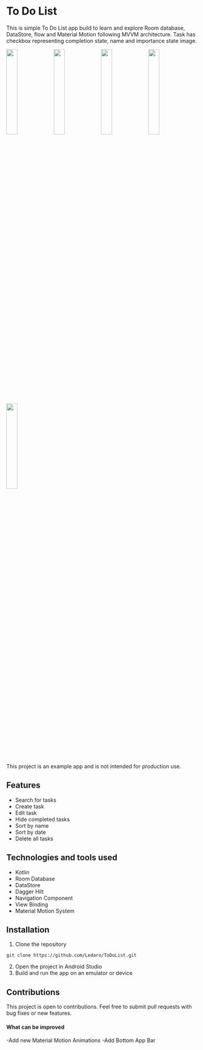 # To Do List
This is simple To Do List app build to learn and explore Room database, DataStore, flow and Material Motion following MVVM architecture. Task has checkbox representing completion state, name and importance state image.

<p float="left">
<img src="https://user-images.githubusercontent.com/58782531/214137214-ac368e32-8d26-4f6e-a190-edd4f0d73281.gif" width=24% height=24%>
<img src="https://user-images.githubusercontent.com/58782531/214137351-54ef5dd1-f3d4-41d3-8d5f-27f7ce40c9e0.gif" width=24% height=24%>
<img src="https://user-images.githubusercontent.com/58782531/214137408-865acb51-d981-40a2-a58b-f9f2de3010b3.gif" width=24% height=24%>
<img src="https://user-images.githubusercontent.com/58782531/214137483-537673f9-3a48-4c26-9a64-d299499f57b4.gif" width=24% height=24%>
<img src="https://user-images.githubusercontent.com/58782531/214137492-6a105a1c-f92d-4fee-9185-f3e96cc33f68.gif" width=24% height=24%>
</p>

This project is an example app and is not intended for production use.

## Features
- Search for tasks
- Create task
- Edit task
- Hide completed tasks
- Sort by name
- Sort by date
- Delete all tasks

## Technologies and tools used
- Kotlin
- Room Database
- DataStore
- Dagger Hilt
- Navigation Component
- View Binding
- Material Motion System

## Installation
1. Clone the repository
``` 
git clone https://github.com/Ledaro/ToDoList.git
```
2. Open the project in Android Studio
3. Build and run the app on an emulator or device

## Contributions
This project is open to contributions. Feel free to submit pull requests with bug fixes or new features.

#### What can be improved
-Add new Material Motion Animations
-Add Bottom App Bar
